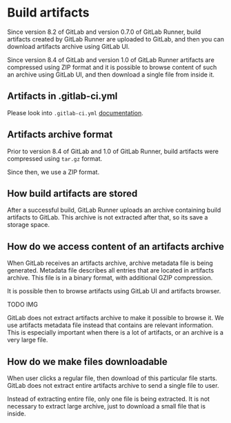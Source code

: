 # Build artifacts

Since version 8.2 of GitLab and version 0.7.0 of GitLab Runner, build artifacts
created by GitLab Runner are uploaded to GitLab, and then you can download
artifacts archive using GitLab UI.

Since version 8.4 of GitLab and version 1.0 of GitLab Runner artifacts are
compressed using ZIP format and it is possible to browse content of such an
archive using GitLab UI, and then download a single file from inside it.

## Artifacts in .gitlab-ci.yml

Please look into `.gitlab-ci.yml` [documentation](../yaml/README.md).

## Artifacts archive format

Prior to version 8.4 of GitLab and 1.0 of GitLab Runner, build artifacts were
compressed using `tar.gz` format.

Since then, we use a ZIP format.

## How build artifacts are stored

After a successful build, GitLab Runner uploads an archive containing build
artifacts to GitLab. This archive is not extracted after that, so its save a
storage space.

## How do we access content of an artifacts archive

When GitLab receives an artifacts archive, archive metadata file is being
generated. Metadata file describes all entries that are located in artifacts
archive. This file is in a binary format, with additional GZIP compression.

It is possible then to browse artifacts using GitLab UI and artifacts browser.

TODO IMG

GitLab does not extract artifacts archive to make it possible to browse it. We
use artifacts metadata file instead that contains are relevant information.
This is especially important when there is a lot of artifacts, or an archive is
a very large file.

## How do we make files downloadable

When user clicks a regular file, then download of this particular file starts.
GitLab does not extract entire artifacts archive to send a single file to user.

Instead of extracting entire file, only one file is being extracted. It is not
necessary to extract large archive, just to download a small file that is
inside.
